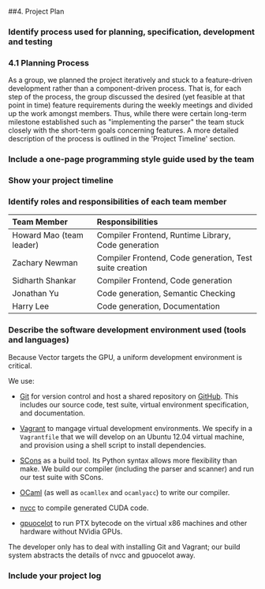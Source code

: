 ##4. Project Plan

### Identify process used for planning, specification, development and testing
### 4.1 Planning Process
As a group, we planned the project iteratively and stuck to a feature-driven development rather than a component-driven process. That is, for each step of the process, the group discussed the desired (yet feasible at that point in time) feature requirements during the weekly meetings and divided up the work amongst members. Thus, while there were certain long-term milestone established such as "implementing the parser" the team stuck closely with the short-term goals concerning features. A more detailed description of the process is outlined in the 'Project Timeline' section.

### Include a one-page programming style guide used by the team

### Show your project timeline

### Identify roles and responsibilities of each team member
| Team Member   			| Responsibilities           | 
|:------------- 			|:------------- | 
| Howard Mao (team leader)| Compiler Frontend, Runtime Library, Code generation 		| 
| Zachary Newman					| Compiler Frontend, Code generation, Test suite creation |
| Sidharth Shankar			  | Compiler Frontend, Code generation								      |
| Jonathan Yu 					  | Code generation, Semantic Checking								      |
| Harry Lee   						| Code generation, Documentation  												|


### Describe the software development environment used (tools and languages)

Because Vector targets the GPU, a uniform development environment is critical.

We use:

* [Git] for version control and host a shared repository on [GitHub]. This
includes our source code, test suite, virtual environment specification, and
documentation.

* [Vagrant][] to mangage virtual development environments. We specify in a
`Vagrantfile` that we will develop on an Ubuntu 12.04 virtual machine, and
provision using a shell script to install dependencies.

* [SCons][] as a build tool. Its Python syntax allows more flexibility than
make. We build our compiler (including the parser and scanner) and run our test
suite with SCons.

* [OCaml][] (as well as `ocamllex` and `ocamlyacc`) to write our compiler.

* [nvcc][] to compile generated CUDA code.

* [gpuocelot] to run PTX bytecode on the virtual x86 machines and other hardware
  without NVidia GPUs.

The developer only has to deal with installing Git and Vagrant; our build system
abstracts the details of nvcc and gpuocelot away.

### Include your project log

[Git]: http://git-scm.com/
[GitHub]: https://github.com/
[OCaml]: http://ocaml.org/
[SCons]: http://www.scons.org/
[Vagrant]: http://www.vagrantup.com/
[nvcc]: http://docs.nvidia.com/cuda/cuda-compiler-driver-nvcc/
[gpuocelot]: https://code.google.com/p/gpuocelot/
